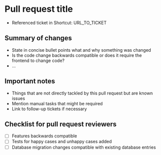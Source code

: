 # Pull request title

- Referenced ticket in Shortcut: URL_TO_TICKET

## Summary of changes

- State in concise bullet points what and why something was changed
- Is the code change backwards compatible or does it require the frontend to change code?
- ...

## Important notes

- Things that are not directly tackled by this pull request but are known issues
- Mention manual tasks that might be required
- Link to follow-up tickets if necessary

## Checklist for pull request reviewers

- [ ] Features backwards compatible
- [ ] Tests for happy cases and unhappy cases added
- [ ] Database migration changes compatible with existing database entries
